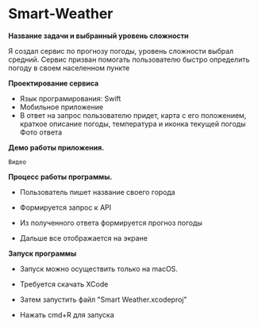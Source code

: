 # Smart-Weather
**Название задачи и выбранный уровень сложности**

Я создал сервис по прогнозу погоды, уровень сложности выбрал средний. Сервис призван помогать пользователю быстро определить погоду в своем населенном пункте

**Проектирование сервиса**

   - Язык програмирования: Swift
   - Мобильное приложение
   - В ответ на запрос пользователю придет, карта с его положением, краткое описание погоды, температура и иконка текущей погоды
   Фото ответа

**Демо работы приложения.**

    Видео
    
**Процесс работы программы.**

   - Пользователь пишет название своего города
        
   - Формируется запрос к API
        
   - Из полученного ответа формируется прогноз погоды
        
   - Дальше все отображается на экране

**Запуск программы**

   - Запуск можно осуществить только на macOS.
   
   - Требуется скачать XCode
   
   - Затем запустить файл "Smart Weather.xcodeproj"
   
   - Нажать cmd+R для запуска
